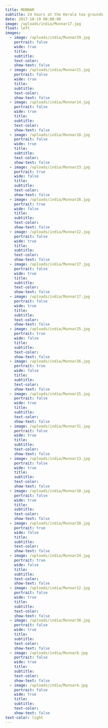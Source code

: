 ```yaml
---
title: MUNNAR
subtitle: 24 hours at the Kerala tea grounds
date: 2017-10-19 00:00:00
image: /uploads/india/Munnar17.jpg
float: left
images:
  - image: /uploads/india/Munnar29.jpg
    portrait: false
    wide: true
    title:
    subtitle:
    text-color:
    show-text: false
  - image: /uploads/india/Munnar21.jpg
    portrait: false
    wide: true
    title:
    subtitle:
    text-color:
    show-text: false
  - image: /uploads/india/Munnar14.jpg
    portrait: false
    wide: true
    title:
    subtitle:
    text-color:
    show-text: false
  - image: /uploads/india/Munnar18.jpg
    portrait: false
    wide: true
    title:
    subtitle:
    text-color:
    show-text: false
  - image: /uploads/india/Munnar23.jpg
    portrait: true
    wide: false
    title:
    subtitle:
    text-color:
    show-text: false
  - image: /uploads/india/Munnar28.jpg
    portrait: true
    wide: false
    title:
    subtitle:
    text-color:
    show-text: false
  - image: /uploads/india/Munnar22.jpg
    portrait: false
    wide: true
    title:
    subtitle:
    text-color:
    show-text: false
  - image: /uploads/india/Munnar27.jpg
    portrait: false
    wide: true
    title:
    subtitle:
    text-color:
    show-text: false
  - image: /uploads/india/Munnar17.jpg
    portrait: false
    wide: true
    title:
    subtitle:
    text-color:
    show-text: false
  - image: /uploads/india/Munnar25.jpg
    portrait: true
    wide: false
    title:
    subtitle:
    text-color:
    show-text: false
  - image: /uploads/india/Munnar26.jpg
    portrait: true
    wide: false
    title:
    subtitle:
    text-color:
    show-text: false
  - image: /uploads/india/Munnar15.jpg
    portrait: false
    wide: true
    title:
    subtitle:
    text-color:
    show-text: false
  - image: /uploads/india/Munnar31.jpg
    portrait: false
    wide: true
    title:
    subtitle:
    text-color:
    show-text: false
  - image: /uploads/india/Munnar13.jpg
    portrait: false
    wide: true
    title:
    subtitle:
    text-color:
    show-text: false
  - image: /uploads/india/Munnar10.jpg
    portrait: false
    wide: true
    title:
    subtitle:
    text-color:
    show-text: false
  - image: /uploads/india/Munnar20.jpg
    portrait: true
    wide: false
    title:
    subtitle:
    text-color:
    show-text: false
  - image: /uploads/india/Munnar24.jpg
    portrait: true
    wide: false
    title:
    subtitle:
    text-color:
    show-text: false
  - image: /uploads/india/Munnar12.jpg
    portrait: false
    wide: true
    title:
    subtitle:
    text-color:
    show-text: false
  - image: /uploads/india/Munnar30.jpg
    portrait: false
    wide: true
    title:
    subtitle:
    text-color:
    show-text: false
  - image: /uploads/india/Munnar8.jpg
    portrait: false
    wide: true
    title:
    subtitle:
    text-color:
    show-text: false
  - image: /uploads/india/Munnar4.jpg
    portrait: false
    wide: true
    title:
    subtitle:
    text-color:
    show-text: false
text-color: light
---
```



